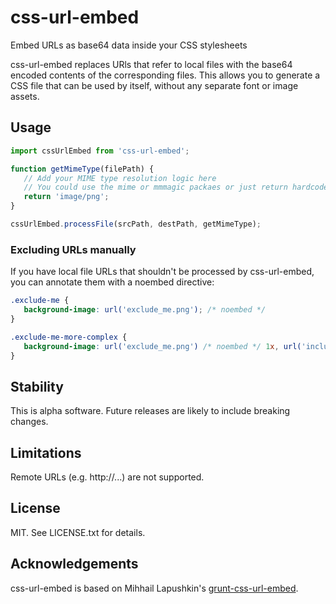 # css-url-embed

Embed URLs as base64 data inside your CSS stylesheets

css-url-embed replaces URls that refer to local files with the base64 encoded
contents of the corresponding files. This allows you to generate a CSS file
that can be used by itself, without any separate font or image assets.

## Usage

```javascript
import cssUrlEmbed from 'css-url-embed';

function getMimeType(filePath) {
   // Add your MIME type resolution logic here
   // You could use the mime or mmmagic packaes or just return hardcoded types:
   return 'image/png';
}

cssUrlEmbed.processFile(srcPath, destPath, getMimeType);
```

### Excluding URLs manually

If you have local file URLs that shouldn't be processed by css-url-embed, you
can annotate them with a noembed directive:


```css
.exclude-me {
   background-image: url('exclude_me.png'); /* noembed */
}

.exclude-me-more-complex {
   background-image: url('exclude_me.png') /* noembed */ 1x, url('include_me.png') 2x;
}
```

## Stability

This is alpha software. Future releases are likely to include breaking changes.

## Limitations

Remote URLs (e.g. http://...) are not supported.

## License

MIT. See LICENSE.txt for details.

## Acknowledgements

css-url-embed is based on Mihhail Lapushkin's [grunt-css-url-embed](https://github.com/mihhail-lapushkin/grunt-css-url-embed).
